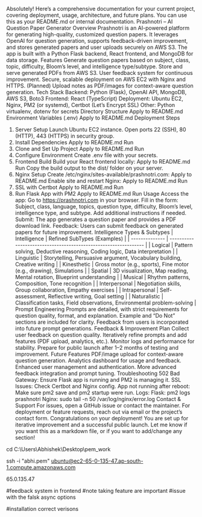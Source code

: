 Absolutely! Here’s a comprehensive documentation for your current project, covering deployment, usage, architecture, and future plans. You can use this as your README.md or internal documentation.
Prashnotri – AI Question Paper Generator
Overview
Prashnotri is an AI-powered platform for generating high-quality, customized question papers. It leverages OpenAI for question generation, supports feedback-driven improvement, and stores generated papers and user uploads securely on AWS S3. The app is built with a Python Flask backend, React frontend, and MongoDB for data storage.
Features
Generate question papers based on subject, class, topic, difficulty, Bloom’s level, and intelligence type/subtype.
Store and serve generated PDFs from AWS S3.
User feedback system for continuous improvement.
Secure, scalable deployment on AWS EC2 with Nginx and HTTPS.
(Planned) Upload notes as PDF/images for context-aware question generation.
Tech Stack
Backend: Python (Flask), OpenAI API, MongoDB, AWS S3, Boto3
Frontend: React (TypeScript)
Deployment: Ubuntu EC2, Nginx, PM2 (or systemd), Certbot (Let’s Encrypt SSL)
Other: Python virtualenv, dotenv for secrets
Directory Structure
Apply to README.md
Environment Variables (.env)
Apply to README.md
Deployment Steps
1. Server Setup
Launch Ubuntu EC2 instance.
Open ports 22 (SSH), 80 (HTTP), 443 (HTTPS) in security group.
2. Install Dependencies
Apply to README.md
Run
3. Clone and Set Up Project
Apply to README.md
Run
4. Configure Environment
Create .env file with your secrets.
5. Frontend Build
Build your React frontend locally:
Apply to README.md
Run
Copy the build output to the dist/ folder on your server.
6. Nginx Setup
Create /etc/nginx/sites-available/prashnotri.com:
Apply to README.md
Enable site and restart Nginx:
Apply to README.md
Run
7. SSL with Certbot
Apply to README.md
Run
8. Run Flask App with PM2
Apply to README.md
Run
Usage
Access the app:
Go to https://prashnotri.com in your browser.
Fill in the form:
Subject, class, language, topics, question type, difficulty, Bloom’s level, intelligence type, and subtype.
Add additional instructions if needed.
Submit:
The app generates a question paper and provides a PDF download link.
Feedback:
Users can submit feedback on generated papers for future improvement.
Intelligence Types & Subtypes
| Intelligence | Refined SubTypes (Examples) |
| -------------- | --------------------------------------------------------------- |
| Logical | Pattern solving, Deductive reasoning, Coding logic, Data interpretation |
| Linguistic | Storytelling, Persuasive argument, Vocabulary building, Creative writing |
| Kinesthetic | Gross motor (e.g., sports), Fine motor (e.g., drawing), Simulations |
| Spatial | 3D visualization, Map reading, Mental rotation, Blueprint understanding |
| Musical | Rhythm patterns, Composition, Tone recognition |
| Interpersonal | Negotiation skills, Group collaboration, Empathy exercises |
| Intrapersonal | Self-assessment, Reflective writing, Goal setting |
| Naturalistic | Classification tasks, Field observations, Environmental problem-solving |
Prompt Engineering
Prompts are detailed, with strict requirements for question quality, format, and explanation.
Example and “Do Not” sections are included for clarity.
Feedback from users is incorporated into future prompt generations.
Feedback & Improvement Plan
Collect user feedback on question quality.
Iteratively refine prompts and add features (PDF upload, analytics, etc.).
Monitor logs and performance for stability.
Prepare for public launch after 1–2 months of testing and improvement.
Future Features
PDF/image upload for context-aware question generation.
Analytics dashboard for usage and feedback.
Enhanced user management and authentication.
More advanced feedback integration and prompt tuning.
Troubleshooting
502 Bad Gateway: Ensure Flask app is running and PM2 is managing it.
SSL Issues: Check Certbot and Nginx config.
App not running after reboot: Make sure pm2 save and pm2 startup were run.
Logs:
Flask: pm2 logs prashnotri
Nginx: sudo tail -n 50 /var/log/nginx/error.log
Contact & Support
For issues, open a GitHub issue or contact the maintainer.
For deployment or feature requests, reach out via email or the project’s contact form.
Congratulations on your deployment!
You are set up for iterative improvement and a successful public launch.
Let me know if you want this as a markdown file, or if you want to add/change any section!


cd C:\Users\Abhishek\Desktop\pem_work

ssh -i "abhi.pem" ubuntu@ec2-65-0-135-47.ap-south-1.compute.amazonaws.com

65.0.135.47

 #feedback system in frontend
 #note taking feature are important
 #issue with the falsk async options

 #installation correct verisons

 
 

